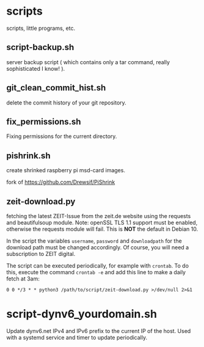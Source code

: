 # scripts
scripts, little programs, etc.

## script-backup.sh
server backup script ( which contains only a tar command, really sophisticated I know! ).

## git_clean_commit_hist.sh
delete the commit history of your git repository.

## fix_permissions.sh
Fixing permissions for the current directory.

## pishrink.sh
create shrinked raspberry pi msd-card images.

fork of https://github.com/Drewsif/PiShrink  

## zeit-download.py
fetching the latest ZEIT-Issue from the zeit.de website using the requests and beautifulsoup module.
Note: openSSL TLS 1.1 support must be enabled, otherwise the requests module will fail. This is **NOT** the default in Debian 10.

In the script the variables `username`, `password` and `downloadpath` for the download path must be changed accordingly. Of course, you will need a subscription to ZEIT digital.

The script can be executed periodically, for example with `crontab`. To do this, execute the command `crontab -e` and add this line to make a daily fetch at 3am:

    0 0 */3 * * python3 /path/to/script/zeit-download.py >/dev/null 2>&1

# script-dynv6_yourdomain.sh
Update dynv6.net IPv4 and IPv6 prefix to the current IP of the host.
Used with a systemd service and timer to update periodically.
